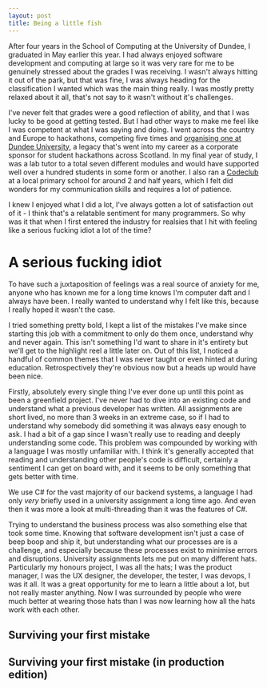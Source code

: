 ```yaml
---
layout: post
title: Being a little fish
---
```

After four years in the School of Computing at the University of Dundee, I graduated in May earlier this year. I had always enjoyed software development and computing at large so it was very rare for me to be genuinely stressed about the grades I was receiving. I wasn't always hitting it out of the park, but that was fine, I was always heading for the classification I wanted which was the main thing really. I was mostly pretty relaxed about it all, that's not say to it wasn't without it's challenges.

I've never felt that grades were a good reflection of ability, and that I was lucky to be good at getting tested. But I had other ways to make me feel like I was competent at what I was saying and doing. I went across the country and Europe to hackathons, competing five times and [organising one at Dundee University](https://conorhaining.com/posts/Dundees-Hackathon/), a legacy that's went into my career as a corporate sponsor for student hackathons across Scotland. In my final year of study, I was a lab tutor to a total seven different modules and would have supported well over a hundred students in some form or another. I also ran a [Codeclub](https://codeclub.org/en/) at a local primary school for around 2 and half years, which I felt did wonders for my communication skills and requires a lot of patience. 

 I knew I enjoyed what I did a lot, I've always gotten a lot of satisfaction out of it - I think that's a relatable sentiment for many programmers. So why was it that when I first entered the industry for realsies that I hit with feeling like a serious fucking idiot a lot of the time?

 # A serious fucking idiot

To have such a juxtaposition of feelings was a real source of anxiety for me, anyone who has known me for a long time knows I'm computer daft and I always have been. I really wanted to understand why I felt like this, because I really hoped it wasn't the case.

I tried something pretty bold, I kept a list of the mistakes I've make since starting this job with a commitment to only do them once, understand why and never again. This isn't something I'd want to share in it's entirety but we'll get to the highlight reel a little later on. Out of this list, I noticed a handful of common themes that I was never taught or even hinted at during education. Retrospectively they're obvious now but a heads up would have been nice.

Firstly, absolutely every single thing I've ever done up until this point as been a greenfield project. I've never had to dive into an existing code and understand what a previous developer has written. All assignments are short lived, no more than 3 weeks in an extreme case, so if I had to understand why somebody did something it was always easy enough to ask. I had a bit of a gap since I wasn't really use to reading and deeply understanding some code. This problem was compounded by working with a language I was mostly unfamiliar with. I think it's generally accepted that reading and understanding other people's code is difficult, certainly a sentiment I can get on board with, and it seems to be only something that gets better with time.

We use C# for the vast majority of our backend systems, a language I had only _very_ briefly used in a university assignment a long time ago. And even then it was more a look at multi-threading than it was the features of C#.

Trying to understand the business process was also something else that took some time. Knowing that software development isn't just a case of beep boop and ship it, but understanding what our processes are is a challenge, and especially because these processes exist to minimise errors and disruptions. University assignments lets me put on many different hats. Particularly my honours project, I was all the hats; I was the product manager, I was the UX designer, the developer, the tester, I was devops, I was it all. It was a great opportunity for me to learn a little about a lot, but not really master anything. Now I was surrounded by people who were much better at wearing those hats than I was now learning how all the hats work with each other.

## Surviving your first mistake

## Surviving your first mistake (in production edition)